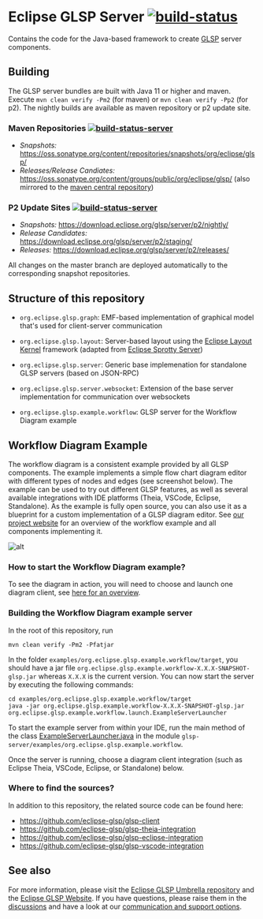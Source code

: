 # Eclipse GLSP Server [![build-status](https://img.shields.io/jenkins/build?jobUrl=https%3A%2F%2Fci.eclipse.org%2Fglsp%2Fjob%2Feclipse-glsp%2Fjob%2Fglsp-server%2Fjob%2Fmaster%2F)](https://ci.eclipse.org/glsp/job/eclipse-glsp/job/glsp-server/job/master/)

Contains the code for the Java-based framework to create [GLSP](https://github.com/eclipse-glsp/glsp) server components.

## Building

The GLSP server bundles are built with Java 11 or higher and maven. Execute `mvn clean verify -Pm2` (for maven) or `mvn clean verify -Pp2` (for p2). The nightly builds are available as maven repository or p2 update site.

### Maven Repositories [![build-status-server](https://img.shields.io/jenkins/build?jobUrl=https://ci.eclipse.org/glsp/job/deploy-m2-glsp-server/&label=publish)](https://ci.eclipse.org/glsp/job/deploy-m2-glsp-server/)

- <i>Snapshots: </i> https://oss.sonatype.org/content/repositories/snapshots/org/eclipse/glsp/
- <i>Releases/Release Candiates: </i> https://oss.sonatype.org/content/groups/public/org/eclipse/glsp/ (also mirrored to the [maven central repository](https://search.maven.org/search?q=org.eclipse.glsp))

### P2 Update Sites   [![build-status-server](https://img.shields.io/jenkins/build?jobUrl=https://ci.eclipse.org/glsp/job/deploy-p2-glsp-server/&label=publish)](https://ci.eclipse.org/glsp/job/deploy-p2-glsp-server/)
- <i>Snapshots: </i> https://download.eclipse.org/glsp/server/p2/nightly/
- <i>Release Candidates: </i> https://download.eclipse.org/glsp/server/p2/staging/
- <i>Releases: </i> https://download.eclipse.org/glsp/server/p2/releases/

All changes on the master branch are deployed automatically to the corresponding snapshot repositories.

## Structure of this repository
- `org.eclipse.glsp.graph`: EMF-based implementation of graphical model that's used for client-server communication
- `org.eclipse.glsp.layout`: Server-based layout using the [Eclipse Layout Kernel](https://www.eclipse.org/elk/) framework (adapted from [Eclipse Sprotty Server](https://www.github.com/eclipse/sprotty-server))
- `org.eclipse.glsp.server`: Generic base implemenation for standalone GLSP servers (based on JSON-RPC)
- `org.eclipse.glsp.server.websocket`: Extension of the base server implementation for communication over websockets

- `org.eclipse.glsp.example.workflow`: GLSP server for the Workflow Diagram example

## Workflow Diagram Example

The workflow diagram is a consistent example provided by all GLSP components. The example implements a simple flow chart diagram editor with different types of nodes and edges (see screenshot below). The example can be used to try out different GLSP features, as well as several available integrations with IDE platforms (Theia, VSCode, Eclipse, Standalone).
As the example is fully open source, you can also use it as a blueprint for a custom implementation of a GLSP diagram editor.
See [our project website](https://www.eclipse.org/glsp/documentation/#workflowoverview) for an overview of the workflow example and all components implementing it.

![alt](https://www.eclipse.org/glsp/images/diagramanimated.gif)

### How to start the Workflow Diagram example?

To see the diagram in action, you will need to choose and launch one diagram client, see [here for an overview](https://www.eclipse.org/glsp/documentation/#workflowoverview).

### Building the Workflow Diagram example server

In the root of this repository, run

    mvn clean verify -Pm2 -Pfatjar

In the folder `examples/org.eclipse.glsp.example.workflow/target`, you should have a jar file `org.eclipse.glsp.example.workflow-X.X.X-SNAPSHOT-glsp.jar` whereas `X.X.X` is the current version. You can now start the server by executing the following commands:

	cd examples/org.eclipse.glsp.example.workflow/target
	java -jar org.eclipse.glsp.example.workflow-X.X.X-SNAPSHOT-glsp.jar org.eclipse.glsp.example.workflow.launch.ExampleServerLauncher

To start the example server from within your IDE, run the main method of the class [ExampleServerLauncher.java](https://github.com/eclipse-glsp/glsp-server/blob/master/examples/org.eclipse.glsp.example.workflow/src/org/eclipse/glsp/example/workflow/launch/WorkflowServerLauncher.java) in the module `glsp-server/examples/org.eclipse.glsp.example.workflow`.

Once the server is running, choose a diagram client integration (such as Eclipse Theia, VSCode, Eclipse, or Standalone) below.

### Where to find the sources?

In addition to this repository, the related source code can be found here:

  * https://github.com/eclipse-glsp/glsp-client
  * https://github.com/eclipse-glsp/glsp-theia-integration
  * https://github.com/eclipse-glsp/glsp-eclipse-integration
  * https://github.com/eclipse-glsp/glsp-vscode-integration

## See also
For more information, please visit the [Eclipse GLSP Umbrella repository](https://github.com/eclipse-glsp/glsp) and the [Eclipse GLSP Website](https://www.eclipse.org/glsp/). If you have questions, please raise them in the [discussions](https://github.com/eclipse-glsp/glsp/discussions) and have a look at our [communication and support options](https://www.eclipse.org/glsp/contact/).
